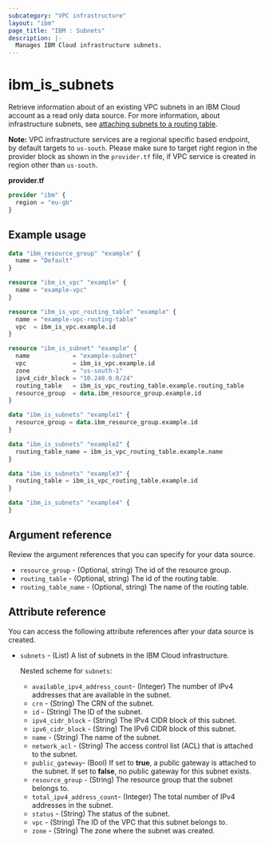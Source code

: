 ```yaml
---
subcategory: "VPC infrastructure"
layout: "ibm"
page_title: "IBM : Subnets"
description: |-
  Manages IBM Cloud infrastructure subnets.
---
```


# ibm_is_subnets
Retrieve information about of an existing VPC subnets in an IBM Cloud account as a read only data source. For more information, about infrastructure subnets, see [attaching subnets to a routing table](https://cloud.ibm.com/docs/vpc?topic=vpc-attach-subnets-routing-table).

**Note:** 
VPC infrastructure services are a regional specific based endpoint, by default targets to `us-south`. Please make sure to target right region in the provider block as shown in the `provider.tf` file, if VPC service is created in region other than `us-south`.

**provider.tf**

```terraform
provider "ibm" {
  region = "eu-gb"
}
```

## Example usage

```terraform
data "ibm_resource_group" "example" {
  name = "Default"
}

resource "ibm_is_vpc" "example" {
  name = "example-vpc"
}

resource "ibm_is_vpc_routing_table" "example" {
  name = "example-vpc-routing-table"
  vpc  = ibm_is_vpc.example.id
}

resource "ibm_is_subnet" "example" {
  name            = "example-subnet"
  vpc             = ibm_is_vpc.example.id
  zone            = "us-south-1"
  ipv4_cidr_block = "10.240.0.0/24"
  routing_table   = ibm_is_vpc_routing_table.example.routing_table
  resource_group  = data.ibm_resource_group.example.id
}

data "ibm_is_subnets" "example1" {
  resource_group = data.ibm_resource_group.example.id
}

data "ibm_is_subnets" "example2" {
  routing_table_name = ibm_is_vpc_routing_table.example.name
}

data "ibm_is_subnets" "example3" {
  routing_table = ibm_is_vpc_routing_table.example.id
}

data "ibm_is_subnets" "example4" {
}
```

## Argument reference

Review the argument references that you can specify for your data source. 

* `resource_group` - (Optional, string) The id of the resource group.
* `routing_table` - (Optional, string) The id of the routing table.
* `routing_table_name` - (Optional, string) The name of the routing table.

## Attribute reference
You can access the following attribute references after your data source is created. 

- `subnets` - (List) A list of subnets in the IBM Cloud infrastructure.

  Nested scheme for `subnets`:
    - `available_ipv4_address_count`- (Integer) The number of IPv4 addresses that are available in the subnet.
	- `crn` - (String) The CRN of the subnet.
	- `id` - (String) The ID of the subnet.
	- `ipv4_cidr_block` - (String) The IPv4 CIDR block of this subnet.
	- `ipv6_cidr_block` - (String) The IPv6 CIDR block of this subnet.
	- `name` - (String) The name of the subnet.
	- `network_acl` - (String) The access control list (ACL) that is attached to the subnet.
    - `public_gateway`- (Bool) If set to **true**, a public gateway is attached to the subnet. If set to **false**, no public gateway for this subnet exists.
	- `resource_group` - (String) The resource group that the subnet belongs to.
    - `total_ipv4_address_count`- (Integer) The total number of IPv4 addresses in the subnet.
    - `status` - (String) The status of the subnet.
	- `vpc` - (String) The ID of the VPC that this subnet belongs to.
	- `zone` - (String) The zone where the subnet was created.
